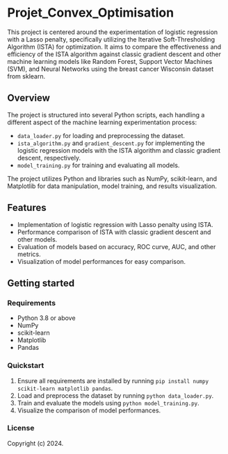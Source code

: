 # Projet_Convex_Optimisation

This project is centered around the experimentation of logistic regression with a Lasso penalty, specifically utilizing the Iterative Soft-Thresholding Algorithm (ISTA) for optimization. It aims to compare the effectiveness and efficiency of the ISTA algorithm against classic gradient descent and other machine learning models like Random Forest, Support Vector Machines (SVM), and Neural Networks using the breast cancer Wisconsin dataset from sklearn.

## Overview

The project is structured into several Python scripts, each handling a different aspect of the machine learning experimentation process:
- `data_loader.py` for loading and preprocessing the dataset.
- `ista_algorithm.py` and `gradient_descent.py` for implementing the logistic regression models with the ISTA algorithm and classic gradient descent, respectively.
- `model_training.py` for training and evaluating all models.

The project utilizes Python and libraries such as NumPy, scikit-learn, and Matplotlib for data manipulation, model training, and results visualization.

## Features

- Implementation of logistic regression with Lasso penalty using ISTA.
- Performance comparison of ISTA with classic gradient descent and other models.
- Evaluation of models based on accuracy, ROC curve, AUC, and other metrics.
- Visualization of model performances for easy comparison.

## Getting started

### Requirements

- Python 3.8 or above
- NumPy
- scikit-learn
- Matplotlib
- Pandas

### Quickstart

1. Ensure all requirements are installed by running `pip install numpy scikit-learn matplotlib pandas`.
2. Load and preprocess the dataset by running `python data_loader.py`.
3. Train and evaluate the models using `python model_training.py`.
4. Visualize the comparison of model performances.

### License

Copyright (c) 2024.